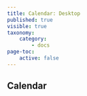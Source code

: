 ```yaml
---
title: Calendar: Desktop
published: true
visible: true
taxonomy:
    category:
        - docs
page-toc:
    active: false
---
```


## Calendar

